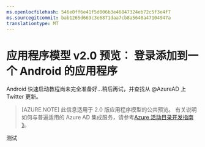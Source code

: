 ```yaml
---
ms.openlocfilehash: 546e0ff6e41f5d006b3e46847324eb72c5f3e4f7
ms.sourcegitcommit: bab1265d669c3e6871daa7cb8a5640a47104947a
translationtype: MT
---
```

<properties
    pageTitle="应用程序模型 v2.0 |Microsoft Azure"
    description="如何构建 Android 应用程序进行签名以两个人的 Microsoft 帐户的用户和工作或学校的帐户。"
    services="active-directory"
    documentationCenter=""
    authors="dstrockis"
    manager="mbaldwin"
    editor=""/>

<tags
    ms.service="active-directory"
    ms.workload="identity"
  ms.tgt_pltfrm="mobile-android"
    ms.devlang="java"
    ms.topic="article"
    ms.date="08/12/2015"
    ms.author="brandwe"/>

# 应用程序模型 v2.0 预览︰ 登录添加到一个 Android 的应用程序

Android 快速启动教程尚未完全准备好...稍后再试，并查找从 @AzureAD 上 Twitter 更新。

> [AZURE.NOTE]
此信息适用于 2.0 版应用程序模型的公共预览。  有关说明如何与普遍适用的 Azure AD 集成服务，请参考[Azure 活动目录开发指南 》](active-directory-developers-guide.md)。

测试
